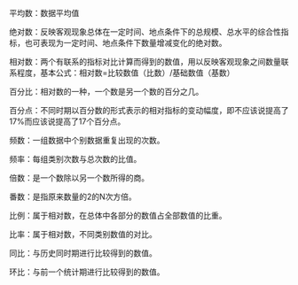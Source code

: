 平均数：数据平均值

绝对数：反映客观现象总体在一定时间、地点条件下的总规模、总水平的综合性指标，也可表现为一定时间、地点条件下数量增减变化的绝对数。

相对数：两个有联系的指标对比计算而得到的数值，用以反映客观现象之间数量联系程度，基本公式：相对数=比较数值（比数）/基础数值（基数）

百分比：相对数的一种，一个数是另一个数的百分之几。

百分点：不同时期以百分数的形式表示的相对指标的变动幅度，即不应该说提高了17%而应该说提高了17个百分点。

频数：一组数据中个别数据重复出现的次数。

频率：每组类别次数与总次数的比值。

倍数：是一个数除以另一个数所得的商。

番数：是指原来数量的2的N次方倍。

比例：属于相对数，在总体中各部分的数值占全部数值的比重。

比率：属于相对数，不同类别数值的对比。

同比：与历史同时期进行比较得到的数值。

环比：与前一个统计期进行比较得到的数值。

 

 

 







